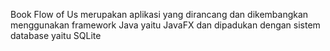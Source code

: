 Book Flow of Us merupakan aplikasi yang dirancang dan dikembangkan menggunakan framework Java yaitu JavaFX dan dipadukan dengan sistem database yaitu SQLite
